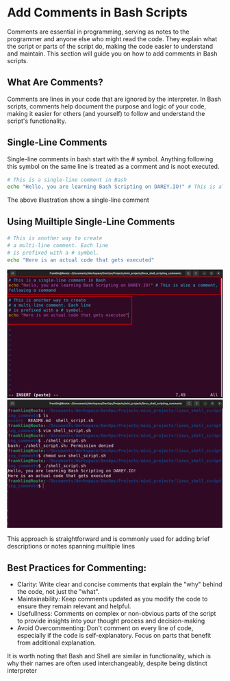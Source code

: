 # Add Comments in Bash Scripts
Comments are essential in programming, serving as notes to the programmer and anyone else who might read the code.
They explain what the script or parts of the script do, making the code easier to understand and maintain. This section will guide you on how to add comments in Bash scripts.
## What Are Comments?
Comments are lines in your code that are ignored by the interpreter. In Bash scripts, comments help document the purpose and logic of your code, making it easier for others (and yourself) to follow and understand the script's functionality.
## Single-Line Comments
Single-line comments in bash start with the # symbol. Anything following this symbol on the same line is treated as a comment and is noot executed.
```bash
# This is a single-line comment in Bash
echo "Hello, you are learning Bash Scripting on DAREY.IO!" # This is also a comment, following a command
```

The above illustration show a single-line comment
## Using Muiltiple Single-Line Comments
```bash
# This is another way to create
# a multi-line comment. Each line
# is prefixed with a # symbol.
echo "Here is an actual code that gets executed"
```
![shell script](assets/vim.png)
![hand-on shell comment](assets/test.png)


This approach is straightforward and is commonly used for adding brief descriptions or notes spanning muiltiple lines

## Best Practices for Commenting:
- Clarity: Write clear and concise comments that explain the "why" behind the code, not just the "what".
- Maintainability: Keep comments updated as you modify the code to ensure they remain relevant and helpful.
- Usefullness: Comments on complex or non-obvious parts of the script to provide insights into your thought process and decision-making
- Avoid Overcommenting: Don't comment on every line of code, especially if the code is self-explanatory. Focus on parts that benefit from additional explanation.

It is worth noting that Bash and Shell are similar in functionality, which is why their names are often used interchangeably, despite being distinct interpreter
